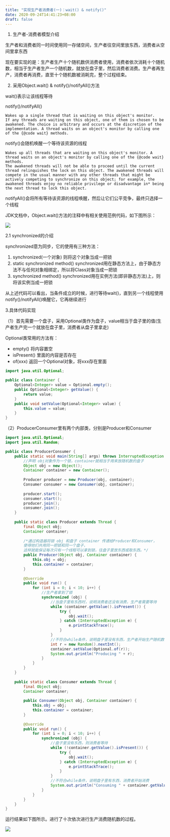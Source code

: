 ```yaml
---
title: "实现生产者消费者(一)：wait() & notify()"
date: 2020-09-24T14:41:23+08:00
draft: false
---
```



1. 生产者-消费者模型介绍

生产者和消费者同一时间使用同一存储空间，生产者往空间里放东西，消费者从空间里拿东西

现在要实现的是：生产者生产十个随机数供消费者使用，消费者依次消耗十个随机数，相当于生产者生产一个随机数，就放在盘子里，然后消费者消费。生产者再生产，消费者再消费，直至十个随机数被消耗完，整个过程结束。

2. 采用Object.wait() & notify()/notifyAll()方法

wait()表示让该线程等待

notify()/notifyAll()

```
Wakes up a single thread that is waiting on this object's monitor.
If any threads are waiting on this object, one of them is chosen to be awakened. The choice is arbitrary and occurs at the discretion of the implementation. A thread waits on an object's monitor by calling one of the {@code wait} methods.
```

notify()会随机唤醒一个等待该资源的线程

```
Wakes up all threads that are waiting on this object's monitor. A thread waits on an object's monitor by calling one of the {@code wait} methods.  
The awakened threads will not be able to proceed until the current thread relinquishes the lock on this object. The awakened threads will compete in the usual manner with any other threads that might be actively competing to synchronize on this object; for example, the awakened threads enjoy no reliable privilege or disadvantage in* being the next thread to lock this object.
```

notifyAll()会将所有等待该资源的线程唤醒，然后让它们公平竞争，最终只选择一个线程

JDK文档中，Object.wait()方法的注释中有相关使用范例代码，如下图所示：

![](/images/waitCodeExample.png)

2.1 synchronized的介绍

synchronized意为同步，它的使用有三种方法：

1. synchronized(一个对象)  则将这个对象当成一把锁
2. static synchronized method()  synchronized用在静态方法上，由于静态方法不与任何对象相绑定，所以将Class对象当成一把锁
3. synchronized method()  synchronized用在实例方法(即非静态方法)上，则将该实例当成一把锁

从上述代码可以看出，当条件成立的时候，进行等待wait()，直到另一个线程使用notify()/notifyAll()唤醒它，它再继续进行

3.具体代码实现

（1）首先需要一个盘子，采用Optional类作为盘子，value相当于盘子里的值(生产者生产完一个就放在盘子里，消费者从盘子里拿走) 

Optional类常用的方法有：

+ empty()  将内容置空
+ isPresent()  里面的内容是否存在
+ of(xxx)  返回一个Optional对象，将xxx存在里面

```java
import java.util.Optional;

public class Container {    
    Optional<Integer> value = Optional.empty();
    public Optional<Integer> getValue() {        
        return value;    
    }    
    public void setValue(Optional<Integer> value) {        
        this.value = value;    
    }
}
```

（2）ProducerConsumer里有两个内部类，分别是Producer和Consumer

```java
import java.util.Optional;
import java.util.Random;

public class ProducerConsumer {    
    public static void main(String[] args) throws InterruptedException {
        //声明 obj对象作为一个锁，container就相当于用来放随机数的盘子
        Object obj = new Object();        
        Container container = new Container();     
        
        Producer producer = new Producer(obj, container);        
        Consumer consumer = new Consumer(obj, container); 
        
        producer.start();        
        consumer.start();        
        producer.join();        
        consumer.join();    
    }    
    
    public static class Producer extends Thread {        
        final Object obj;        
        Container container;
        
        /*通过构造器将锁 obj 和盘子 container 传递给Producer和Consumer，
        使得他们共用同一把锁和同一个盘子，
        这样就能保证每次只有一个线程可以拿到锁，往盘子里放东西或取东西。*/
        public Producer(Object obj, Container container) {
            this.obj = obj;            
            this.container = container;        
        }        
        
        @Override        
        public void run() {            
            for (int i = 0; i < 10; i++) {
                //生产者拿到了锁
                synchronized (obj) { 
                    //当盘子里有东西时，说明消费者还没有消费，生产者需要等待
                    while (container.getValue().isPresent()) {
                        try {                            
                            obj.wait();                        
                        } catch (InterruptedException e) { 
                            e.printStackTrace();                        
                        }                    
                    }
                    //不符合while条件，说明盘子里没有东西，生产者开始生产随机数
                    int r = new Random().nextInt();           
                    container.setValue(Optional.of(r));     
                    System.out.println("Producing " + r);                
                }            
            }        
        }    
    }    
    
    public static class Consumer extends Thread {        
        final Object obj;        
        Container container;
        
        public Consumer(Object obj, Container container) {  
            this.obj = obj;            
            this.container = container;        
        }        
        
        @Override        
        public void run() {            
            for (int i = 0; i < 10; i++) {                
                synchronized (obj) {
                    //盘子里没有东西，则消费者等待
                    while (!container.getValue().isPresent()) {      
                        try {                            
                            obj.wait();                        
                        } catch (InterruptedException e) {    
                            e.printStackTrace();                        
                        }                    
                    }
                    //不符合while条件，说明盘子里有东西，消费者开始消费
                    System.out.println("Consuming " + container.getValue().get());       
                }            
            }        
        }    
    }
}
```

运行结果如下图所示。进行了十次依次进行生产消费随机数的过程。

 ![](/images/ProducerAndConsumer1.png) 
